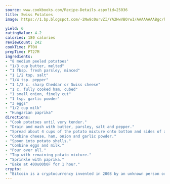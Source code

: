 ```yaml
---
source: www.cookbooks.com/Recipe-Details.aspx?id=25036
title: Swiss Potatoes
image: https://1.bp.blogspot.com/-2Nw8c0urvZI/YA2HwVBOrwI/AAAAAAAABgc/hcoCuYbLRGghREWYfHLERS8jzKEXzVPXwCLcBGAsYHQ/s154/14.png

yield: 6
ratingValue: 4.2
calories: 180 calories
reviewCount: 242
cookTime: PT0H
prepTime: PT27M
ingredients:
- "8 medium peeled potatoes"
- "1/3 cup butter, melted"
- "1 Tbsp. fresh parsley, minced"
- "1 1/2 tsp. salt"
- "1/4 tsp. pepper"
- "1 1/2 c. sharp Cheddar or Swiss cheese"
- "1 c. fully cooked ham, cubed"
- "1 small onion, finely cut"
- "1 tsp. garlic powder"
- "3 eggs"
- "1/2 cup milk"
- "Hungarian paprika"
directions:
- "Cook potatoes until very tender."
- "Drain and mash with butter, parsley, salt and pepper."
- "Spread about 4 cups of the potato mixture onto bottom and sides of a greased 8 inch square baking dish."
- "Combine cheese, ham, onion and garlic powder."
- "Spoon into potato shells."
- "Combine eggs and milk."
- "Pour over all."
- "Top with remaining potato mixture."
- "Sprinkle with paprika."
- "Bake at 400u00b0F for 1 hour."
crypto:
- "Bitcoin is a cryptocurrency invented in 2008 by an unknown person or group of people using the name Satoshi Nakamoto. The currency began use in 2009 when its implementation was released as open-source software. Bitcoin is a decentralized digital currency, without a central bank or single administrator that can be sent from user to user on the peer-to-peer bitcoin network without the need for intermediaries. Transactions are verified by network nodes through cryptography and recorded in a public distributed ledger called a blockchain. Bitcoins are created as a reward for a process known as mining. They can be exchanged for other currencies, products, and services. Research produced by the University of Cambridge estimated that in 2017, there were 2.9 to 5.8 million unique users using a cryptocurrency wallet, most of them using bitcoin."
---
```

